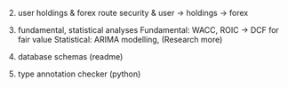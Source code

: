 
2) user holdings & forex route
    security & user -> holdings -> forex
4) fundamental, statistical analyses
    Fundamental: WACC, ROIC -> DCF for fair value
    Statistical: ARIMA modelling, (Research more)

5) database schemas (readme)
6) type annotation checker (python)
